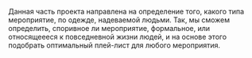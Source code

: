 Данная часть проекта направлена на определение того, какого типа мероприятие, по одежде, надеваемой людьми. Так, мы сможем определить, споривное ли мероприятие, формальное, или относящеееся к повседневной жизни людей, и на основе этого подобрать оптимальный плей-лист для любого мероприятия.
